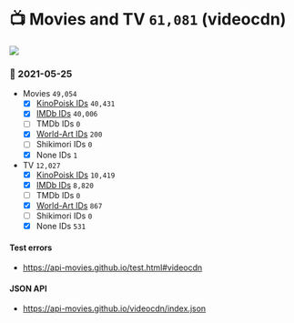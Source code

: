 # :tv: Movies and TV `61,081` (videocdn)

<a href="https://API-Movies.github.io"><img src="https://API-Movies.github.io/banner.png?cache"></a>

### :date: 2021-05-25
- Movies `49,054`
  - [x] <a href="https://API-Movies.github.io/videocdn/movie_kinopoisk_ids.json">KinoPoisk IDs</a> `40,431`
  - [x] <a href="https://API-Movies.github.io/videocdn/movie_imdb_ids.json">IMDb IDs</a> `40,006`
  - [ ] TMDb IDs `0`
  - [x] <a href="https://API-Movies.github.io/videocdn/movie_world_art_ids.json">World-Art IDs</a> `200`
  - [ ] Shikimori IDs `0`
  - [x] None IDs `1`
- TV `12,027`
  - [x] <a href="https://API-Movies.github.io/videocdn/tv_kinopoisk_ids.json">KinoPoisk IDs</a> `10,419`
  - [x] <a href="https://API-Movies.github.io/videocdn/tv_imdb_ids.json">IMDb IDs</a> `8,820`
  - [ ] TMDb IDs `0`
  - [x] <a href="https://API-Movies.github.io/videocdn/tv_world_art_ids.json">World-Art IDs</a> `867`
  - [ ] Shikimori IDs `0`
  - [x] None IDs `531`
#### Test errors
- <a href='https://api-movies.github.io/test.html#videocdn'>https://api-movies.github.io/test.html#videocdn</a>
#### JSON API
- <a href='https://api-movies.github.io/videocdn/index.json'>https://api-movies.github.io/videocdn/index.json</a>
